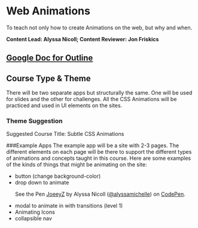 # Web Animations
To teach not only how to create Animations on the web, but why and when.

**Content Lead: Alyssa Nicoll; Content Reviewer: Jon Friskics**

## [Google Doc for Outline](https://docs.google.com/a/codeschool.com/document/d/1IIgW45Y-L5L4b3sL4qItYSARL0HdSj5fGfXibY4elis/edit#heading=h.8wiq8i73khw3)

## Course Type & Theme
There will be two separate apps but structurally the same. One will be used for slides and the other for challenges. All the CSS Animations will be practiced and used in UI elements on the sites.

### Theme Suggestion
Suggested Course Title: Subtle CSS Animations

###Example Apps
The example app will be a site with 2-3 pages. The different elements on each page will be there to support the different types of animations and concepts taught in this course.  Here are some examples of the kinds of things that might be animating on the site:

- button (change background-color)
- drop down to animate
  <p data-height="268" data-theme-id="5377" data-slug-hash="JoeeyZ" data-default-tab="result" data-user="alyssamichelle" class='codepen'>See the Pen <a href='http://codepen.io/alyssamichelle/pen/JoeeyZ/'>JoeeyZ</a> by Alyssa Nicoll (<a href='http://codepen.io/alyssamichelle'>@alyssamichelle</a>) on <a href='http://codepen.io'>CodePen</a>.</p>
  <script async src="//assets.codepen.io/assets/embed/ei.js"></script>
- modal to animate in with transitions (level 1)
- Animating Icons
- collapsible nav
